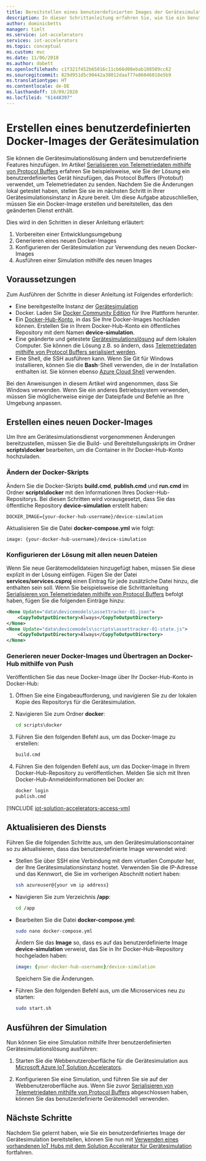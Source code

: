 ```yaml
---
title: Bereitstellen eines benutzerdefinierten Images der Gerätesimulation – Azure | Microsoft-Dokumentation
description: In dieser Schrittanleitung erfahren Sie, wie Sie ein benutzerdefiniertes Docker-Image der Gerätesimulationslösung in Azure bereitstellen.
author: dominicbetts
manager: timlt
ms.service: iot-accelerators
services: iot-accelerators
ms.topic: conceptual
ms.custom: mvc
ms.date: 11/06/2018
ms.author: dobett
ms.openlocfilehash: c1f321f452b65016c11cb66d08ebab108509cc62
ms.sourcegitcommit: 829d951d5c90442a38012daaf77e86046018e5b9
ms.translationtype: HT
ms.contentlocale: de-DE
ms.lasthandoff: 10/09/2020
ms.locfileid: "61448397"
---
```

# <a name="deploy-a-custom-device-simulation-docker-image"></a>Erstellen eines benutzerdefinierten Docker-Images der Gerätesimulation

Sie können die Gerätesimulationslösung ändern und benutzerdefinierte Features hinzufügen. Im Artikel [Serialisieren von Telemetriedaten mithilfe von Protocol Buffers](iot-accelerators-device-simulation-protobuf.md) erfahren Sie beispielsweise, wie Sie der Lösung ein benutzerdefiniertes Gerät hinzufügen, das Protocol Buffers (Protobuf) verwendet, um Telemetriedaten zu senden. Nachdem Sie die Änderungen lokal getestet haben, stellen Sie sie im nächsten Schritt in Ihrer Gerätesimulationsinstanz in Azure bereit. Um diese Aufgabe abzuschließen, müssen Sie ein Docker-Image erstellen und bereitstellen, das den geänderten Dienst enthält.

Dies wird in den Schritten in dieser Anleitung erläutert:

1. Vorbereiten einer Entwicklungsumgebung
1. Generieren eines neuen Docker-Images
1. Konfigurieren der Gerätesimulation zur Verwendung des neuen Docker-Images
1. Ausführen einer Simulation mithilfe des neuen Images

## <a name="prerequisites"></a>Voraussetzungen

Zum Ausführen der Schritte in dieser Anleitung ist Folgendes erforderlich:

* Eine bereitgestellte Instanz der [Gerätesimulation](quickstart-device-simulation-deploy.md)
* Docker. Laden Sie [Docker Community Edition](https://www.docker.com/products/docker-engine#/download) für Ihre Plattform herunter.
* Ein [Docker-Hub-Konto](https://hub.docker.com/), in das Sie Ihre Docker-Images hochladen können. Erstellen Sie in Ihrem Docker-Hub-Konto ein öffentliches Repository mit dem Namen **device-simulation**.
* Eine geänderte und getestete [Gerätesimulationslösung](https://github.com/Azure/device-simulation-dotnet/archive/master.zip) auf dem lokalen Computer. Sie können die Lösung z.B. so ändern, dass [Telemetriedaten mithilfe von Protocol Buffers serialisiert werden](iot-accelerators-device-simulation-protobuf.md).
* Eine Shell, die SSH ausführen kann. Wenn Sie Git für Windows installieren, können Sie die **Bash**-Shell verwenden, die in der Installation enthalten ist. Sie können ebenso [Azure Cloud Shell](https://shell.azure.com/) verwenden.

Bei den Anweisungen in diesem Artikel wird angenommen, dass Sie Windows verwenden. Wenn Sie ein anderes Betriebssystem verwenden, müssen Sie möglicherweise einige der Dateipfade und Befehle an Ihre Umgebung anpassen.

## <a name="create-a-new-docker-image"></a>Erstellen eines neuen Docker-Images

Um Ihre am Gerätesimulationsdienst vorgenommenen Änderungen bereitzustellen, müssen Sie die Build- und Bereitstellungsskripts im Ordner **scripts\docker** bearbeiten, um die Container in Ihr Docker-Hub-Konto hochzuladen.

### <a name="modify-the-docker-scripts"></a>Ändern der Docker-Skripts

Ändern Sie die Docker-Skripts **build.cmd**, **publish.cmd** und **run.cmd** im Ordner **scripts\docker** mit den Informationen Ihres Docker-Hub-Repositorys. Bei diesen Schritten wird vorausgesetzt, dass Sie das öffentliche Repository **device-simulation** erstellt haben:

`DOCKER_IMAGE={your-docker-hub-username}/device-simulation`

Aktualisieren Sie die Datei **docker-compose.yml** wie folgt:

`image: {your-docker-hub-username}/device-simulation`

### <a name="configure-the-solution-to-include-any-new-files"></a>Konfigurieren der Lösung mit allen neuen Dateien

Wenn Sie neue Gerätemodelldateien hinzugefügt haben, müssen Sie diese explizit in der Lösung einfügen. Fügen Sie der Datei **services/services.csproj** einen Eintrag für jede zusätzliche Datei hinzu, die enthalten sein soll. Wenn Sie beispielsweise die Schrittanleitung [Serialisieren von Telemetriedaten mithilfe von Protocol Buffers](iot-accelerators-device-simulation-protobuf.md) befolgt haben, fügen Sie die folgenden Einträge hinzu:

```xml
<None Update="data\devicemodels\assettracker-01.json">
    <CopyToOutputDirectory>Always</CopyToOutputDirectory>
</None>
<None Update="data\devicemodels\scripts\assettracker-01-state.js">
    <CopyToOutputDirectory>Always</CopyToOutputDirectory>
</None>
```

### <a name="generate-new-docker-images-and-push-to-docker-hub"></a>Generieren neuer Docker-Images und Übertragen an Docker-Hub mithilfe von Push

Veröffentlichen Sie das neue Docker-Image über Ihr Docker-Hub-Konto in Docker-Hub:

1. Öffnen Sie eine Eingabeaufforderung, und navigieren Sie zu der lokalen Kopie des Repositorys für die Gerätesimulation.

1. Navigieren Sie zum Ordner **docker**:

    ```cmd
    cd scripts\docker
    ```

1. Führen Sie den folgenden Befehl aus, um das Docker-Image zu erstellen:

    ```cmd
    build.cmd
    ```

1. Führen Sie den folgenden Befehl aus, um das Docker-Image in Ihrem Docker-Hub-Repository zu veröffentlichen. Melden Sie sich mit Ihren Docker-Hub-Anmeldeinformationen bei Docker an:

    ```cmd
    docker login
    publish.cmd
    ```

<!-- TODO fix heading levels working include -->

[!INCLUDE [iot-solution-accelerators-access-vm](../../includes/iot-solution-accelerators-access-vm.md)]

## <a name="update-the-service"></a>Aktualisieren des Diensts

Führen Sie die folgenden Schritte aus, um den Gerätesimulationscontainer so zu aktualisieren, dass das benutzerdefinierte Image verwendet wird:

* Stellen Sie über SSH eine Verbindung mit dem virtuellen Computer her, der Ihre Gerätesimulationsinstanz hostet. Verwenden Sie die IP-Adresse und das Kennwort, die Sie im vorherigen Abschnitt notiert haben:

    ```sh
    ssh azureuser@{your vm ip address}
    ```

* Navigieren Sie zum Verzeichnis **/app**:

    ```sh
    cd /app
    ```

* Bearbeiten Sie die Datei **docker-compose.yml**:

    ```sh
    sudo nano docker-compose.yml
    ```

    Ändern Sie das **Image** so, dass es auf das benutzerdefinierte Image **device-simulation** verweist, das Sie in Ihr Docker-Hub-Repository hochgeladen haben:

    ```yml
    image: {your-docker-hub-username}/device-simulation
    ```

    Speichern Sie die Änderungen.

* Führen Sie den folgenden Befehl aus, um die Microservices neu zu starten:

    ```sh
    sudo start.sh
    ```

## <a name="run-your-simulation"></a>Ausführen der Simulation

Nun können Sie eine Simulation mithilfe Ihrer benutzerdefinierten Gerätesimulationslösung ausführen:

1. Starten Sie die Webbenutzeroberfläche für die Gerätesimulation aus [Microsoft Azure IoT Solution Accelerators](https://www.azureiotsolutions.com/Accelerators#dashboard).

1. Konfigurieren Sie eine Simulation, und führen Sie sie auf der Webbenutzeroberfläche aus. Wenn Sie zuvor [Serialisieren von Telemetriedaten mithilfe von Protocol Buffers](iot-accelerators-device-simulation-protobuf.md) abgeschlossen haben, können Sie das benutzerdefinierte Gerätemodell verwenden.

## <a name="next-steps"></a>Nächste Schritte

Nachdem Sie gelernt haben, wie Sie ein benutzerdefiniertes Image der Gerätesimulation bereitstellen, können Sie nun mit [Verwenden eines vorhandenen IoT Hubs mit dem Solution Accelerator für Gerätesimulation](iot-accelerators-device-simulation-choose-hub.md) fortfahren.